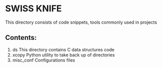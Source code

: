 
SWISS KNIFE
===========

This directory consists of code snippets, tools commonly used in projects

Contents:
---------

1. ds           This directory contains C data structures code
2. xcopy        Python utility to take back up of directories
3. misc_conf    Configurations files
